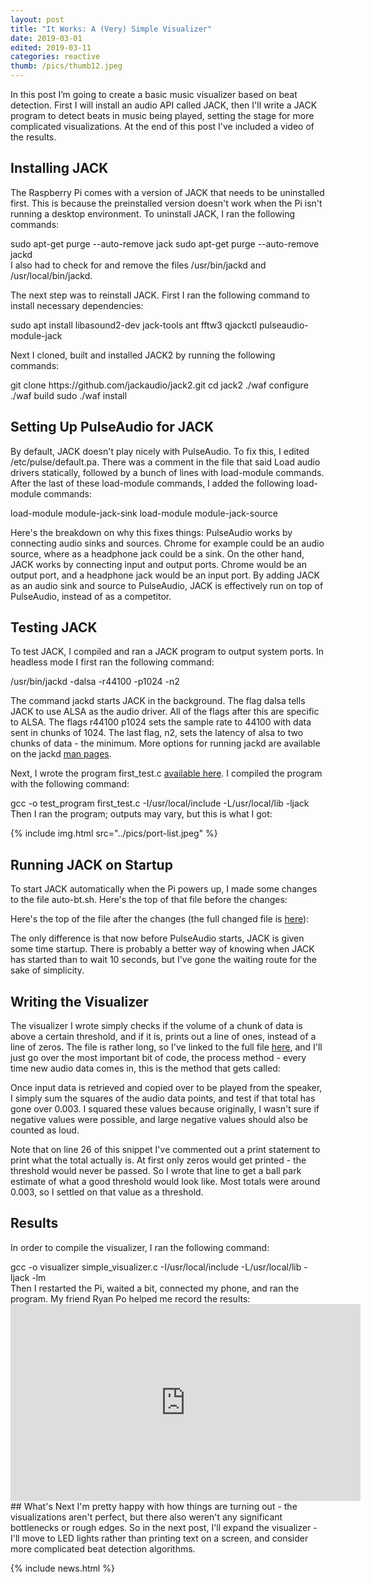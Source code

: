 ```yaml
---
layout: post
title: "It Works: A (Very) Simple Visualizer"
date: 2019-03-01
edited: 2019-03-11
categories: reactive
thumb: /pics/thumb12.jpeg
---
```



In this post I’m going to create a basic music visualizer based on beat detection. First I will install an audio API called JACK, then I'll write a JACK program to detect beats in music being played, setting the stage for more complicated visualizations. At the end of this post I've included a video of the results.

## Installing JACK
The Raspberry Pi comes with a version of JACK that needs to be uninstalled first. This is because the preinstalled version doesn't work when the Pi isn't running a desktop environment. To uninstall JACK, I ran the following commands:
<div class="code">
sudo apt-get purge --auto-remove jack
sudo apt-get purge --auto-remove jackd</div>
I also had to check for and remove the files <span class="code">/usr/bin/jackd</span> and <span class="code">/usr/local/bin/jackd</span>.

The next step was to reinstall JACK. First I ran the following command to install necessary dependencies:
<div class="code">sudo apt install libasound2-dev jack-tools ant fftw3 qjackctl pulseaudio-module-jack</div>

Next I cloned, built and installed JACK2 by running the following commands:
<div class="code">git clone https://github.com/jackaudio/jack2.git
cd jack2
./waf configure 
./waf build 
sudo ./waf install 
</div>

## Setting Up PulseAudio for JACK
By default, JACK doesn't play nicely with PulseAudio. To fix this, I edited <span class="code">/etc/pulse/default.pa</span>. There was a comment in the file that said <span class="code">Load audio drivers statically</span>, followed by a bunch of lines with load-module commands. After the last of these load-module commands, I added the following load-module commands:
<div class="code">load-module module-jack-sink
load-module module-jack-source
</div>

Here's the breakdown on why this fixes things: PulseAudio works by connecting audio sinks and sources. Chrome for example could be an audio source, where as a headphone jack could be a sink. On the other hand, JACK works by connecting input and output ports. Chrome would be an output port, and a headphone jack would be an input port. By adding JACK as an audio sink and source to PulseAudio, JACK is effectively run on top of PulseAudio, instead of as a competitor.

## Testing JACK
To test JACK, I compiled and ran a JACK program to output system ports. In headless mode I first ran the following command:
<div class="code">/usr/bin/jackd -dalsa -r44100 -p1024 -n2</div>

The command <span class="code">jackd</span> starts JACK in the background. The flag <span class="code">dalsa</span> tells JACK to use ALSA as the audio driver. All of the flags after this are specific to ALSA. The flags <span class="code">r44100 p1024</span> sets the sample rate to 44100 with data sent in chunks of 1024. The last flag, <span class="code">n2</span>, sets the latency of alsa to two chunks of data - the minimum. More options for running jackd are available on the jackd [man pages](https://github.com/jackaudio/jackaudio.github.com/wiki/jackd(1)).

Next, I wrote the program <span class="code">first_test.c</span> [available here](https://gist.github.com/J3698/e9ec85c337ac28846eb657728670865d). I compiled the program with the following command:
<div class="code">gcc -o test_program first_test.c -I/usr/local/include -L/usr/local/lib -ljack</div>
Then I ran the program; outputs may vary, but this is what I got:

{% include img.html src="../pics/port-list.jpeg" %}

## Running JACK on Startup
To start JACK automatically when the Pi powers up, I made some changes to the file <span class="code">auto-bt.sh</span>. Here's the top of that file before the changes:
<script src="https://gist.github.com/J3698/876191a8e340128e8d4d3a4674fe40ed.js"></script>
Here's the top of the file after the changes (the full changed file is [here](https://gist.github.com/J3698/7bd8a2deb056dc3021dcb9ae74eea853)):
<script src="https://gist.github.com/J3698/b85841293bddfbcd699eac8a1c2a2486.js"></script>

The only difference is that now before PulseAudio starts, JACK is given some time startup. There is probably a better way of knowing when JACK has started than to wait 10 seconds, but I've gone the waiting route for the sake of simplicity.

## Writing the Visualizer
The visualizer I wrote simply checks if the volume of a chunk of data is above a certain threshold, and if it is, prints out a line of ones, instead of a line of zeros. The file is rather long, so I've linked to the full file [here](https://gist.github.com/J3698/ecbdcda0531d0186a044b9c147a9e6e4), and I'll just go over the most important bit of code, the process method - every time new audio data comes in, this is the method that gets called:
<script src="https://gist.github.com/J3698/bd0be71270ed41e57b805f29b05637af.js"></script>

Once input data is retrieved and copied over to be played from the speaker, I simply sum the squares of the audio data points, and test if that total has gone over 0.003. I squared these values because originally, I wasn't sure if negative values were possible, and large negative values should also be counted as loud.

Note that on line 26 of this snippet I've commented out a print statement to print what the total actually is. At first only zeros would get printed - the threshold would never be passed. So I wrote that line to get a ball park estimate of what a good threshold would look like. Most totals were around 0.003, so I settled on that value as a threshold.

## Results
In order to compile the visualizer, I ran the following command:
<div class="code">gcc -o visualizer simple_visualizer.c -I/usr/local/include -L/usr/local/lib -ljack -lm</div>
Then I restarted the Pi, waited a bit, connected my phone, and ran the program. My friend Ryan Po helped me record the results:
<iframe class="video" width="560" height="315" src="https://www.youtube.com/embed/6MBNSATvzGU" frameborder="0" allow="accelerometer; autoplay; encrypted-media; gyroscope; picture-in-picture" allowfullscreen></iframe>
## What's Next
I'm pretty happy with how things are turning out - the visualizations aren't perfect, but there also weren't any significant bottlenecks or rough edges. So in the next post, I'll expand the visualizer - I'll move to LED lights rather than printing text on a screen, and consider more complicated beat detection algorithms.

{% include news.html %}
